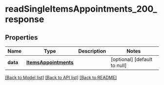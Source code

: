 # readSingleItemsAppointments_200_response

## Properties
Name | Type | Description | Notes
------------ | ------------- | ------------- | -------------
**data** | [**ItemsAppointments**](.md) |  | [optional] [default to null]

[[Back to Model list]](../README.md#documentation-for-models) [[Back to API list]](../README.md#documentation-for-api-endpoints) [[Back to README]](../README.md)


